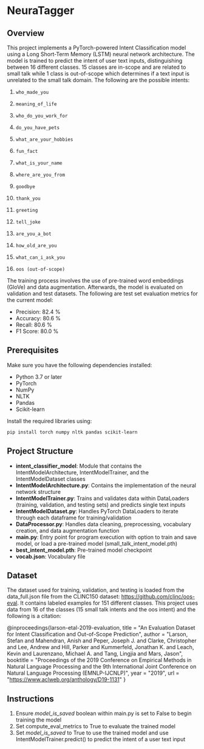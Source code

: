 # NeuraTagger

## Overview

This project implements a PyTorch-powered Intent Classification model using a Long Short-Term Memory (LSTM) neural network architecture. The model is trained to predict the intent of user text inputs, distinguishing between 16 different classes. 15 classes are in-scope and are related to small talk while 1 class is out-of-scope which determines if a text input is unrelated to the small talk domain. The following are the possible intents: 

1.     who_made_you
2.     meaning_of_life
3.     who_do_you_work_for
4.     do_you_have_pets
5.     what_are_your_hobbies
6.     fun_fact
7.     what_is_your_name
8.     where_are_you_from
9.     goodbye
10.     thank_you
11.     greeting
12.     tell_joke
13.     are_you_a_bot
14.     how_old_are_you
15.     what_can_i_ask_you
16.     oos (out-of-scope)

The training process involves the use of pre-trained word embeddings (GloVe) and data augmentation. Afterwards, the model is evaluated on validation and test datasets. The following are test set evaluation metrics for the current model:
- Precision: 82.4 %
- Accuracy: 80.6 %
- Recall: 80.6 %
- F1 Score: 80.0 %

## Prerequisites

Make sure you have the following dependencies installed:

- Python 3.7 or later
- PyTorch
- NumPy
- NLTK
- Pandas
- Scikit-learn

Install the required libraries using:

```bash
pip install torch numpy nltk pandas scikit-learn
```

## Project Structure
- **intent_classifier_model**: Module that contains the IntentModelArchitecture, IntentModelTrainer, and the IntentModelDataset classes
- **IntentModelArchitecture.py**: Contains the implementation of the neural network structure
- **IntentModelTrainer.py**: Trains and validates data within DataLoaders (training, validation, and testing sets) and predicts single text inputs
- **IntentModelDataset.py**: Handles PyTorch DataLoaders to iterate through each dataframe for training/validation
- **DataProcessor.py**: Handles data cleaning, preprocessing, vocabulary creation, and data augmentation function
- **main.py**: Entry point for program execution with option to train and save model, or load a pre-trained model (small_talk_intent_model.pth)
- **best_intent_model.pth**: Pre-trained model checkpoint
- **vocab.json**: Vocabulary file

## Dataset
The dataset used for training, validation, and testing is loaded from the data_full.json file from the CLINC150 dataset:
https://github.com/clinc/oos-eval. It contains labeled examples for 151 different classes. This project uses data from 
16 of the classes (15 small talk intents and the oos intent) and the following is a citation:

@inproceedings{larson-etal-2019-evaluation,
    title = "An Evaluation Dataset for Intent Classification and Out-of-Scope Prediction",
    author = "Larson, Stefan  and
      Mahendran, Anish  and
      Peper, Joseph J.  and
      Clarke, Christopher  and
      Lee, Andrew  and
      Hill, Parker  and
      Kummerfeld, Jonathan K.  and
      Leach, Kevin  and
      Laurenzano, Michael A.  and
      Tang, Lingjia  and
      Mars, Jason",
    booktitle = "Proceedings of the 2019 Conference on Empirical Methods in Natural Language Processing and the 9th International Joint Conference on Natural Language Processing (EMNLP-IJCNLP)",
    year = "2019",
    url = "https://www.aclweb.org/anthology/D19-1131"
}

## Instructions
1. Ensure _model_is_saved_ boolean within main.py is set to False to begin training the model
2. Set compute_eval_metrics to True to evaluate the trained model
3. Set _model_is_saved_ to True to use the trained model and use IntentModelTrainer.predict() to predict the intent of a user text input


